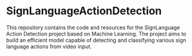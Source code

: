 # SignLanguageActionDetection
This repository contains the code and resources for the SignLanguage Action Detection project based on Machine Learning. The project aims to build an efficient model capable of detecting and classifying various sign language actions from video input.
